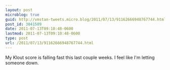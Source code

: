 ```yaml
---
layout: post
microblog: true
guid: http://vmstan-tweets.micro.blog/2011/07/13/91162666948767744.html
post_id: 3041509
date: 2011-07-13T09:10:48-0600
lastmod: 2011-07-13T09:10:48-0600
type: post
url: /2011/07/13/91162666948767744.html
---
```

My Klout score is falling fast this last couple weeks. I feel like I'm letting someone down.
